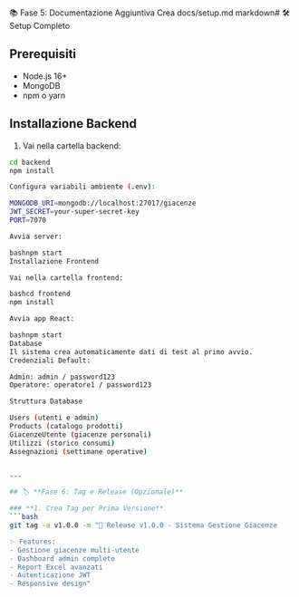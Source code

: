 📚 Fase 5: Documentazione Aggiuntiva
Crea docs/setup.md
markdown# 🛠️ Setup Completo

## Prerequisiti
- Node.js 16+
- MongoDB
- npm o yarn

## Installazione Backend

1. Vai nella cartella backend:
```bash
cd backend
npm install

Configura variabili ambiente (.env):

MONGODB_URI=mongodb://localhost:27017/giacenze
JWT_SECRET=your-super-secret-key
PORT=7070

Avvia server:

bashnpm start
Installazione Frontend

Vai nella cartella frontend:

bashcd frontend
npm install

Avvia app React:

bashnpm start
Database
Il sistema crea automaticamente dati di test al primo avvio.
Credenziali Default:

Admin: admin / password123
Operatore: operatore1 / password123

Struttura Database

Users (utenti e admin)
Products (catalogo prodotti)
GiacenzeUtente (giacenze personali)
Utilizzi (storico consumi)
Assegnazioni (settimane operative)


---

## 🏷️ **Fase 6: Tag e Release (Opzionale)**

### **1. Crea Tag per Prima Versione**
```bash
git tag -a v1.0.0 -m "🎉 Release v1.0.0 - Sistema Gestione Giacenze

✨ Features:
- Gestione giacenze multi-utente
- Dashboard admin completo
- Report Excel avanzati
- Autenticazione JWT
- Responsive design"
